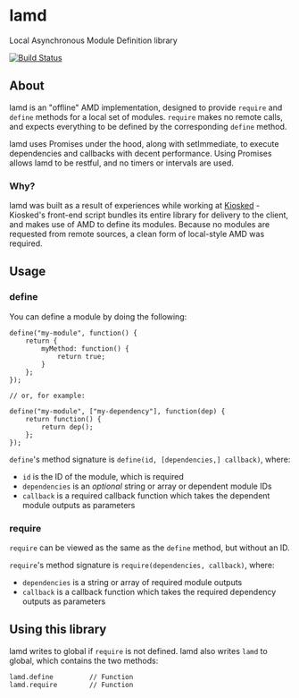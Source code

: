 # lamd
Local Asynchronous Module Definition library

[![Build Status](https://travis-ci.org/perry-mitchell/lamd.svg)](https://travis-ci.org/perry-mitchell/lamd)

## About

lamd is an "offline" AMD implementation, designed to provide `require` and `define` methods for a local set of modules. `require` makes no remote calls, and expects everything to be defined by the corresponding `define` method.

lamd uses Promises under the hood, along with setImmediate, to execute dependencies and callbacks with decent performance. Using Promises allows lamd to be restful, and no timers or intervals are used.

### Why?

lamd was built as a result of experiences while working at [Kiosked](http://kiosked.com) - Kiosked's front-end script bundles its entire library for delivery to the client, and makes use of AMD to define its modules. Because no modules are requested from remote sources, a clean form of local-style AMD was required.

## Usage

### define

You can define a module by doing the following:

	define("my-module", function() {
		return {
			myMethod: function() {
				return true;
			}
		};
	});

	// or, for example:

	define("my-module", ["my-dependency"], function(dep) {
		return function() {
			return dep();
		};
	});

`define`'s method signature is `define(id, [dependencies,] callback)`, where:

 * `id` is the ID of the module, which is required
 * `dependencies` is an _optional_ string or array or dependent module IDs
 * `callback` is a required callback function which takes the dependent module outputs as parameters

### require

`require` can be viewed as the same as the `define` method, but without an ID.

`require`'s method signature is `require(dependencies, callback)`, where:

 * `dependencies` is a string or array of required module outputs
 * `callback` is a callback function which takes the required dependency outputs as parameters

## Using this library

lamd writes to global if `require` is not defined. lamd also writes `lamd` to global, which contains the two methods:

	lamd.define 		// Function
	lamd.require 		// Function

